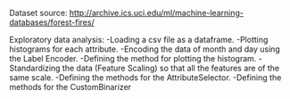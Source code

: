 Dataset source: http://archive.ics.uci.edu/ml/machine-learning-databases/forest-fires/

Exploratory data analysis:
-Loading a csv file as a dataframe.
-Plotting histograms for each attribute.
-Encoding the data of month and day using the Label Encoder.
-Defining the method for plotting the histogram.
-Standardizing the data (Feature Scaling) so that all the features are of the same scale.
-Defining the methods  for the AttributeSelector.
-Defining the methods  for the CustomBinarizer

